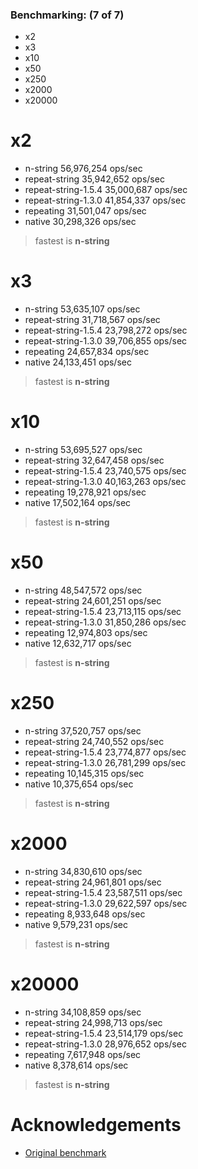 ### Benchmarking: (7 of 7)
 - x2
 - x3
 - x10
 - x50
 - x250
 - x2000
 - x20000

# x2
  - n-string                    56,976,254 ops/sec
  - repeat-string               35,942,652 ops/sec
  - repeat-string-1.5.4         35,000,687 ops/sec
  - repeat-string-1.3.0         41,854,337 ops/sec
  - repeating                   31,501,047 ops/sec
  - native                      30,298,326 ops/sec

> fastest is __n-string__

# x3
  - n-string                    53,635,107 ops/sec
  - repeat-string               31,718,567 ops/sec
  - repeat-string-1.5.4         23,798,272 ops/sec
  - repeat-string-1.3.0         39,706,855 ops/sec
  - repeating                   24,657,834 ops/sec
  - native                      24,133,451 ops/sec

> fastest is __n-string__

# x10
  - n-string                    53,695,527 ops/sec
  - repeat-string               32,647,458 ops/sec
  - repeat-string-1.5.4         23,740,575 ops/sec
  - repeat-string-1.3.0         40,163,263 ops/sec
  - repeating                   19,278,921 ops/sec
  - native                      17,502,164 ops/sec

> fastest is __n-string__

# x50
  - n-string                    48,547,572 ops/sec
  - repeat-string               24,601,251 ops/sec
  - repeat-string-1.5.4         23,713,115 ops/sec
  - repeat-string-1.3.0         31,850,286 ops/sec
  - repeating                   12,974,803 ops/sec
  - native                      12,632,717 ops/sec

> fastest is __n-string__

# x250
  - n-string                    37,520,757 ops/sec
  - repeat-string               24,740,552 ops/sec
  - repeat-string-1.5.4         23,774,877 ops/sec
  - repeat-string-1.3.0         26,781,299 ops/sec
  - repeating                   10,145,315 ops/sec
  - native                      10,375,654 ops/sec

> fastest is __n-string__

# x2000
  - n-string                    34,830,610 ops/sec
  - repeat-string               24,961,801 ops/sec
  - repeat-string-1.5.4         23,587,511 ops/sec
  - repeat-string-1.3.0         29,622,597 ops/sec
  - repeating                   8,933,648 ops/sec
  - native                      9,579,231 ops/sec

> fastest is __n-string__

# x20000
  - n-string                    34,108,859 ops/sec
  - repeat-string               24,998,713 ops/sec
  - repeat-string-1.5.4         23,514,179 ops/sec
  - repeat-string-1.3.0         28,976,652 ops/sec
  - repeating                   7,617,948 ops/sec
  - native                      8,378,614 ops/sec

> fastest is __n-string__

# Acknowledgements

- [Original benchmark](https://github.com/jonschlinkert/repeat-string)